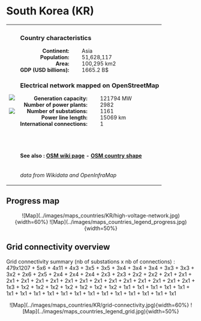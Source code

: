 # South Korea (KR)

<table width="90%">
<tr>
<td>
<img src="http://commons.wikimedia.org/wiki/Special:FilePath/Flag%20of%20South%20Korea.svg" width="250">
<br><br>
<img src="http://commons.wikimedia.org/wiki/Special:FilePath/South%20Korea%20%28orthographic%20projection%29.svg" width="250"></td>
<td>
<h3>Country characteristics</h3>
<div style="display: inline-block;text-align:right;margin-right:30px;font-weight: bold;">
Continent:<br>Population:<br>Area:<br>GDP (USD billions):
</div>
<div style="display: inline-block;">
Asia<br>51,628,117<br>100,295 km2<br>1665.2 B$
</div>
<h3>Electrical network mapped on OpenStreetMap</h3>
<div style="display: inline-block;text-align:right;margin-right:30px;font-weight: bold;">Generation capacity:<br>
Number of power plants:<br>
Number of substations:<br>
Power line length:<br>
International connections:<br>
</div>
<div style="display: inline-block;">121794 MW<br>
2982<br>
1161<br>
15069 km<br>
1<br>
</div>

<br><br><h4>See also :
<a href="https://wiki.openstreetmap.org/wiki/Power_networks/South Korea" target="_blank">OSM wiki page</a> -
<a href="https://openstreetmap.org/relation/307756" target="_blank">OSM country shape</a>
</h4>

<br><i>data from Wikidata and OpenInfraMap</i>
</td>
</tr>
</table>


## Progress map

<center>
![Map](../images/maps_countries/KR/high-voltage-network.jpg){width=60%}
![Map](../images/maps_countries_legend_progress.jpg){width=50%}
</center>



## Grid connectivity overview

Grid connectivity summary (nb of substations x nb of connections) :<br>479x1207 + 5x6 + 4x11 + 4x3 + 3x5 + 3x5 + 3x4 + 3x4 + 3x4 + 3x3 + 3x3 + 3x2 + 2x6 + 2x5 + 2x4 + 2x4 + 2x4 + 2x3 + 2x3 + 2x2 + 2x2 + 2x1 + 2x1 + 2x1 + 2x1 + 2x1 + 2x1 + 2x1 + 2x1 + 2x1 + 2x1 + 2x1 + 2x1 + 2x1 + 2x1 + 2x1 + 1x3 + 1x2 + 1x2 + 1x2 + 1x2 + 1x2 + 1x2 + 1x2 + 1x1 + 1x1 + 1x1 + 1x1 + 1x1 + 1x1 + 1x1 + 1x1 + 1x1 + 1x1 + 1x1 + 1x1 + 1x1 + 1x1 + 1x1 + 1x1 + 1x1 + 1x1

<center>
![Map](../images/maps_countries/KR/grid-connectivity.jpg){width=60%}
![Map](../images/maps_countries_legend_grid.jpg){width=50%}
</center>

